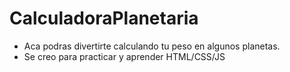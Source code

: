 # CalculadoraPlanetaria

  - Aca podras divertirte calculando tu peso en algunos planetas.
  - Se creo para practicar y aprender HTML/CSS/JS
